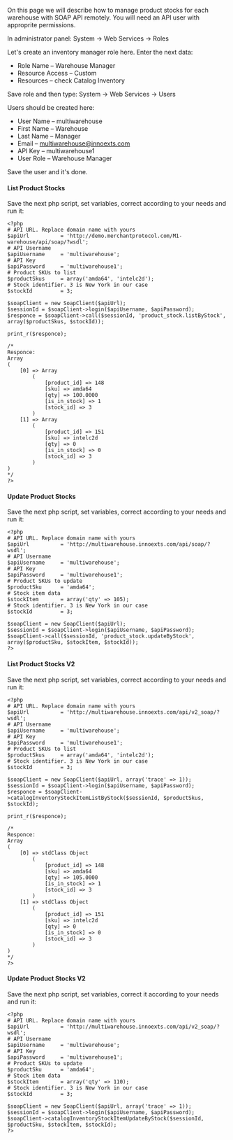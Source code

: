 On this page we will describe how to manage product stocks for each warehouse with SOAP API remotely. You will need an API user with approprite permissions.

In administrator panel: System -> Web Services -> Roles

Let's create an inventory manager role here. Enter the next data:

 - Role Name – Warehouse Manager
 - Resource Access – Custom
 - Resources – check Catalog Inventory

Save role and then type: System -> Web Services -> Users

Users should be created here:

 - User Name – multiwarehouse
 - First Name – Warehouse
 - Last Name – Manager
 - Email – multiwarehouse@innoexts.com
 - API Key – multiwarehouse1
 - User Role – Warehouse Manager

Save the user and it's done.

 
#### List Product Stocks

Save the next php script, set variables, correct according to your needs and run it: 

	<?php
	# API URL. Replace domain name with yours
	$apiUrl          = 'http://demo.merchantprotocol.com/M1-warehouse/api/soap/?wsdl';
	# API Username
	$apiUsername     = 'multiwarehouse';
	# API Key
	$apiPassword     = 'multiwarehouse1';
	# Product SKUs to list
	$productSkus     = array('amda64', 'intelc2d');
	# Stock identifier. 3 is New York in our case
	$stockId         = 3;
	
	$soapClient = new SoapClient($apiUrl);
	$sessionId = $soapClient->login($apiUsername, $apiPassword);
	$responce = $soapClient->call($sessionId, 'product_stock.listByStock', array($productSkus, $stockId));
	
	print_r($responce);
	
	/*
	Responce:
	Array
	(
	    [0] => Array
	        (
	            [product_id] => 148
	            [sku] => amda64
	            [qty] => 100.0000
	            [is_in_stock] => 1
	            [stock_id] => 3
	        )
	    [1] => Array
	        (
	            [product_id] => 151
	            [sku] => intelc2d
	            [qty] => 0
	            [is_in_stock] => 0
	            [stock_id] => 3
	        )
	)
	*/
	?>

#### Update Product Stocks

Save the next php script, set variables, correct according to your needs and run it: 

	<?php
	# API URL. Replace domain name with yours
	$apiUrl          = 'http://multiwarehouse.innoexts.com/api/soap/?wsdl';
	# API Username
	$apiUsername     = 'multiwarehouse';
	# API Key
	$apiPassword     = 'multiwarehouse1';
	# Product SKUs to update
	$productSku      = 'amda64';
	# Stock item data
	$stockItem       = array('qty' => 105);
	# Stock identifier. 3 is New York in our case
	$stockId         = 3;
	
	$soapClient = new SoapClient($apiUrl);
	$sessionId = $soapClient->login($apiUsername, $apiPassword);
	$soapClient->call($sessionId, 'product_stock.updateByStock', array($productSku, $stockItem, $stockId));
	?>
	
#### List Product Stocks V2

Save the next php script, set variables, correct according to your needs and run it: 

	<?php
	# API URL. Replace domain name with yours
	$apiUrl          = 'http://multiwarehouse.innoexts.com/api/v2_soap/?wsdl';
	# API Username
	$apiUsername     = 'multiwarehouse';
	# API Key
	$apiPassword     = 'multiwarehouse1';
	# Product SKUs to list
	$productSkus     = array('amda64', 'intelc2d');
	# Stock identifier. 3 is New York in our case
	$stockId         = 3;
	
	$soapClient = new SoapClient($apiUrl, array('trace' => 1));
	$sessionId = $soapClient->login($apiUsername, $apiPassword);
	$responce = $soapClient->catalogInventoryStockItemListByStock($sessionId, $productSkus, $stockId);
	
	print_r($responce);
	
	/*
	Responce:
	Array
	(
	    [0] => stdClass Object
	        (
	            [product_id] => 148
	            [sku] => amda64
	            [qty] => 105.0000
	            [is_in_stock] => 1
	            [stock_id] => 3
	        )
	    [1] => stdClass Object
	        (
	            [product_id] => 151
	            [sku] => intelc2d
	            [qty] => 0
	            [is_in_stock] => 0
	            [stock_id] => 3
	        )
	)
	*/
	?>
 
#### Update Product Stocks V2

Save the next php script, set variables, correct it according to your needs and run it:

	<?php
	# API URL. Replace domain name with yours
	$apiUrl          = 'http://multiwarehouse.innoexts.com/api/v2_soap/?wsdl';
	# API Username
	$apiUsername     = 'multiwarehouse';
	# API Key
	$apiPassword     = 'multiwarehouse1';
	# Product SKUs to update
	$productSku      = 'amda64';
	# Stock item data
	$stockItem       = array('qty' => 110);
	# Stock identifier. 3 is New York in our case
	$stockId         = 3;
	
	$soapClient = new SoapClient($apiUrl, array('trace' => 1));
	$sessionId = $soapClient->login($apiUsername, $apiPassword);
	$soapClient->catalogInventoryStockItemUpdateByStock($sessionId, $productSku, $stockItem, $stockId);
	?>

 
